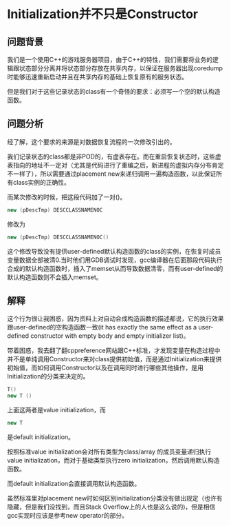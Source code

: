 # Initialization并不只是Constructor

## 问题背景
我们是一个使用C++的游戏服务器项目，由于C++的特性，我们需要将业务的逻辑跟状态部分分离并将状态部分存放在共享内存，以保证在服务器出现coredump时能够迅速重新启动并且在共享内存的基础上恢复原有的服务状态。

但是我们对于这些记录状态的class有一个奇怪的要求：必须写一个空的默认构造函数。

## 问题分析
经了解，这个要求的来源是对数据恢复流程的一次修改引出的。

我们记录状态的class都是非POD的，有虚表存在。而在重启恢复状态时，这些虚表指向的地址不一定对（尤其是代码进行了重编之后，新进程的虚拟内存分布肯定不一样了），所以需要通过placement new来递归调用一遍构造函数，以此保证所有class实例的正确性。

而某次修改的时候，把这段代码加了一对()。

```cpp
new (pDescTmp) DESCCLASSNAMENOC
```

修改为

```cpp
new (pDescTmp) DESCCLASSNAMENOC()
```
这个修改导致没有提供user-defined默认构造函数的class的实例，在恢复时成员变量数据全部被清0.当时他们用GDB调试时发现，gcc编译器在后面那段代码执行合成的默认构造函数时，插入了memset从而导致数据清零，而有user-defined的默认构造函数则不会插入memset。

## 解释
这个行为很让我困惑，因为资料上对自动合成构造函数的描述都说，它的执行效果跟user-defined的空构造函数一致(it has exactly the same effect as a user-defined constructor with empty body and empty initializer list)。

带着困惑，我去翻了翻cppreference网站跟C++标准，才发现变量在构造过程中并不是单纯调用Constructor来对class提供初始值，而是通过Initialization来提供初始值，而如何调用Constructor以及在调用同时进行哪些其他操作，是用Initialization的分类来决定的。

```cpp
T()
new T ()
```

上面这两者是value initialization，而

```cpp
new T
```

是default initialization。

按照标准value initialization会对所有类型为class/array 的成员变量递归执行value initialization，而对于基础类型执行zero initialization，然后调用默认构造函数。

而default initialization会直接调用默认构造函数。

虽然标准里对placement new时如何区别initialization分类没有做出规定（也许有隐藏，但是我们没找到，而且Stack Overflow上的人也是这么说的)，但是相信gcc实现时应该是参考new operator的部分。
